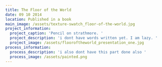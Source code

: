 ```yaml
---
title: The Floor of the World
date: 09 10 2014
location: Published in a book
main_image: /assets/texture-swatch_floor-of-the-world.jpg
project_information:
  project_caption: 'Pencil on strathmore. '
  project_description: 'i dont have words written yet. I am lazy. '
  project_image: /assets/flooroftheworld_presentation_one.jpg
process_information:
  process_description: 'i also dont have this part done also '
  process_image: /assets/painted.png
---
```



